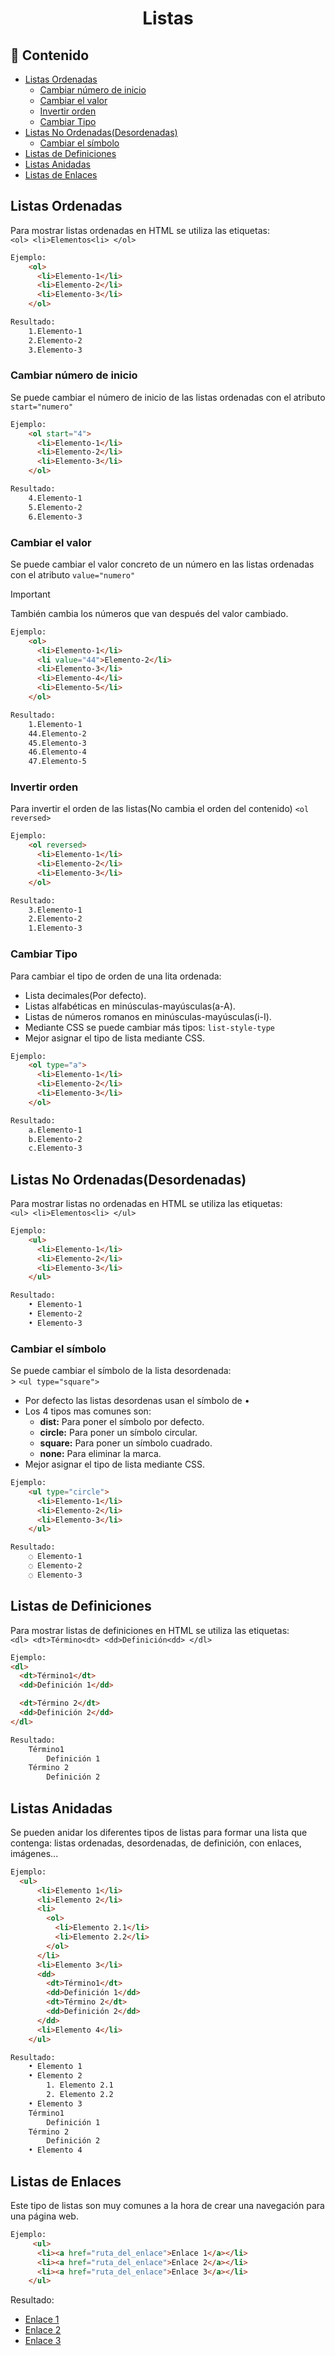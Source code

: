 <h1 align="center">Listas</h1>

<h2>📑 Contenido</h2>

- [Listas Ordenadas](#listas-ordenadas)
  - [Cambiar número de inicio](#cambiar-número-de-inicio)
  - [Cambiar el valor](#cambiar-el-valor)
  - [Invertir orden](#invertir-orden)
  - [Cambiar Tipo](#cambiar-tipo)
- [Listas No Ordenadas(Desordenadas)](#listas-no-ordenadasdesordenadas)
  - [Cambiar el símbolo](#cambiar-el-símbolo)
- [Listas de Definiciones](#listas-de-definiciones)
- [Listas Anidadas](#listas-anidadas)
- [Listas de Enlaces](#listas-de-enlaces)

## Listas Ordenadas

Para mostrar listas ordenadas en HTML se utiliza las etiquetas: <br>
`<ol> <li>Elementos<li> </ol>`

```HTML
Ejemplo:
    <ol>
      <li>Elemento-1</li>
      <li>Elemento-2</li>
      <li>Elemento-3</li>
    </ol>

Resultado:
    1.Elemento-1
    2.Elemento-2
    3.Elemento-3
```

### Cambiar número de inicio

Se puede cambiar el número de inicio de las listas ordenadas con el atributo `start="numero"`

```HTML
Ejemplo:
    <ol start="4">
      <li>Elemento-1</li>
      <li>Elemento-2</li>
      <li>Elemento-3</li>
    </ol>

Resultado:
    4.Elemento-1
    5.Elemento-2
    6.Elemento-3
```

### Cambiar el valor

Se puede cambiar el valor concreto de un número en las listas ordenadas con el atributo `value="numero"`

> [!IMPORTANT]
>
> También cambia los números que van después del valor cambiado.

```HTML
Ejemplo:
    <ol>
      <li>Elemento-1</li>
      <li value="44">Elemento-2</li>
      <li>Elemento-3</li>
      <li>Elemento-4</li>
      <li>Elemento-5</li>
    </ol>

Resultado:
    1.Elemento-1
    44.Elemento-2
    45.Elemento-3
    46.Elemento-4
    47.Elemento-5
```

### Invertir orden

Para invertir el orden de las listas(No cambia el orden del contenido) `<ol reversed>`

```HTML
Ejemplo:
    <ol reversed>
      <li>Elemento-1</li>
      <li>Elemento-2</li>
      <li>Elemento-3</li>
    </ol>

Resultado:
    3.Elemento-1
    2.Elemento-2
    1.Elemento-3
```

### Cambiar Tipo

Para cambiar el tipo de orden de una lita ordenada:

- Lista decimales(Por defecto).
- Listas alfabéticas en minúsculas-mayúsculas(a-A).
- Listas de números romanos en minúsculas-mayúsculas(i-I).
- Mediante CSS se puede cambiar más tipos: `list-style-type`
- Mejor asignar el tipo de lista mediante CSS.

```HTML
Ejemplo:
    <ol type="a">
      <li>Elemento-1</li>
      <li>Elemento-2</li>
      <li>Elemento-3</li>
    </ol>

Resultado:
    a.Elemento-1
    b.Elemento-2
    c.Elemento-3
```

## Listas No Ordenadas(Desordenadas)

Para mostrar listas no ordenadas en HTML se utiliza las etiquetas:<br>
`<ul> <li>Elementos<li> </ul>`

```HTML
Ejemplo:
    <ul>
      <li>Elemento-1</li>
      <li>Elemento-2</li>
      <li>Elemento-3</li>
    </ul>

Resultado:
    • Elemento-1
    • Elemento-2
    • Elemento-3
```

### Cambiar el símbolo

Se puede cambiar el símbolo de la lista desordenada:
<br> > `<ul type="square">`

- Por defecto las listas desordenas usan el símbolo de •
- Los 4 tipos mas comunes son:
  - **dist:** Para poner el símbolo por defecto.
  - **circle:** Para poner un símbolo circular.
  - **square:** Para poner un símbolo cuadrado.
  - **none:** Para eliminar la marca.
- Mejor asignar el tipo de lista mediante CSS.

```HTML
Ejemplo:
    <ul type="circle">
      <li>Elemento-1</li>
      <li>Elemento-2</li>
      <li>Elemento-3</li>
    </ul>

Resultado:
    ◌ Elemento-1
    ◌ Elemento-2
    ◌ Elemento-3
```

## Listas de Definiciones

Para mostrar listas de definiciones en HTML se utiliza las etiquetas: <br>
`<dl> <dt>Término<dt> <dd>Definición<dd> </dl>`

```HTML
Ejemplo:
<dl>
  <dt>Término1</dt>
  <dd>Definición 1</dd>

  <dt>Término 2</dt>
  <dd>Definición 2</dd>
</dl>

Resultado:
    Término1
        Definición 1
    Término 2
        Definición 2
```

## Listas Anidadas

Se pueden anidar los diferentes tipos de listas para formar una lista que contenga: listas ordenadas, desordenadas, de definición, con enlaces, imágenes...

```HTML
Ejemplo:
  <ul>
      <li>Elemento 1</li>
      <li>Elemento 2</li>
      <li>
        <ol>
          <li>Elemento 2.1</li>
          <li>Elemento 2.2</li>
        </ol>
      </li>
      <li>Elemento 3</li>
      <dd>
        <dt>Término1</dt>
        <dd>Definición 1</dd>
        <dt>Término 2</dt>
        <dd>Definición 2</dd>
      </dd>
      <li>Elemento 4</li>
    </ul>

Resultado:
    • Elemento 1
    • Elemento 2
        1. Elemento 2.1
        2. Elemento 2.2
    • Elemento 3
    Término1
        Definición 1
    Término 2
        Definición 2
    • Elemento 4
```

## Listas de Enlaces

Este tipo de listas son muy comunes a la hora de crear una navegación para una página web.

```HTML
Ejemplo:
     <ul>
      <li><a href="ruta_del_enlace">Enlace 1</a></li>
      <li><a href="ruta_del_enlace">Enlace 2</a></li>
      <li><a href="ruta_del_enlace">Enlace 3</a></li>
    </ul>
```

Resultado:

- <u>Enlace 1</u>
- <u>Enlace 2</u>
- <u>Enlace 3</u>

